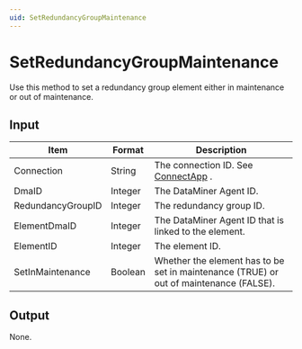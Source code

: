 ```yaml
---
uid: SetRedundancyGroupMaintenance
---
```


# SetRedundancyGroupMaintenance

Use this method to set a redundancy group element either in maintenance or out of maintenance.

## Input

| Item              | Format  | Description                                                                            |
|-------------------|---------|----------------------------------------------------------------------------------------|
| Connection        | String  | The connection ID. See [ConnectApp](xref:ConnectApp) .       |
| DmaID             | Integer | The DataMiner Agent ID.                                                                |
| RedundancyGroupID | Integer | The redundancy group ID.                                                               |
| ElementDmaID      | Integer | The DataMiner Agent ID that is linked to the element.                                  |
| ElementID         | Integer | The element ID.                                                                        |
| SetInMaintenance  | Boolean | Whether the element has to be set in maintenance (TRUE) or out of maintenance (FALSE). |

## Output

None.

